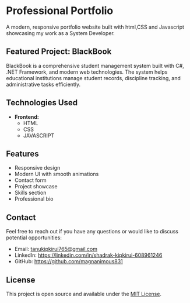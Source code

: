 # Professional Portfolio

A modern, responsive portfolio website built with html,CSS and Javascript showcasing my work as a System Developer.

## Featured Project: BlackBook

BlackBook is a comprehensive student management system built with C#, .NET Framework, and modern web technologies. The system helps educational institutions manage student records, discipline tracking, and administrative tasks efficiently.

## Technologies Used

- **Frontend:**
  -  HTML
  -  CSS
  -  JAVASCRIPT


## Features

- Responsive design
- Modern UI with smooth animations
- Contact form
- Project showcase
- Skills section
- Professional bio 

## Contact

Feel free to reach out if you have any questions or would like to discuss potential opportunities:

- Email: tanukipkirui765@gmail.com
- LinkedIn: https://linkedin.com/in/shadrak-kipkirui-608961246 
- GitHub: https://github.com/magnanimous831 

## License

This project is open source and available under the [MIT License](LICENSE). 
